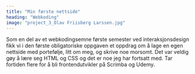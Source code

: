 ```yaml
---
title: "Min første nettside"
heading: "Webkoding"
image: "project_3_Olav Friisberg Larssen.jpg"
---
```


Som en del av et webkodingsemne første semester ved interaksjonsdesign fikk vi i den første obligatoriske oppgaven et oppdrag om å lage en egen nettside med portefølje, litt om meg, og skrive noe morsomt. Det var veldig gøy å lære seg HTML og CSS og det er noe jeg har fortsatt med. Tar fortiden flere for å bli frontendutvikler på Scrimba og Udemy.
